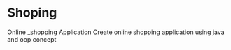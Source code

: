# Shoping
Online _shopping Application 
Create online shopping application using java and oop concept
